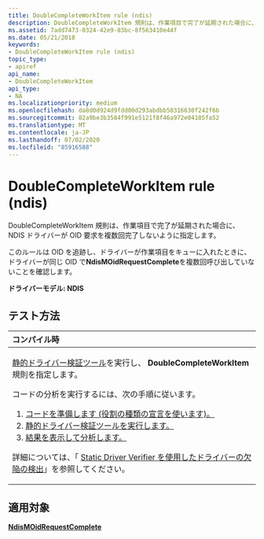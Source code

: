 ```yaml
---
title: DoubleCompleteWorkItem rule (ndis)
description: DoubleCompleteWorkItem 規則は、作業項目で完了が延期された場合に、NDIS ドライバーが OID 要求を複数回完了しないように指定します。
ms.assetid: 7add7473-0324-42e9-83bc-8f563410e44f
ms.date: 05/21/2018
keywords:
- DoubleCompleteWorkItem rule (ndis)
topic_type:
- apiref
api_name:
- DoubleCompleteWorkItem
api_type:
- NA
ms.localizationpriority: medium
ms.openlocfilehash: da8d0d924d9fdd00d293abdbb50316630f242f6b
ms.sourcegitcommit: 82a9be3b3584f991e5121f8f46a972e04185fa52
ms.translationtype: MT
ms.contentlocale: ja-JP
ms.lasthandoff: 07/02/2020
ms.locfileid: "85916588"
---
```

# <a name="doublecompleteworkitem-rule-ndis"></a>DoubleCompleteWorkItem rule (ndis)


DoubleCompleteWorkItem 規則は、作業項目で完了が延期された場合に、NDIS ドライバーが OID 要求を複数回完了しないように指定します。

このルールは OID を追跡し、ドライバーが作業項目をキューに入れたときに、ドライバーが同じ OID で**NdisMOidRequestComplete**を複数回呼び出していないことを確認します。

**ドライバーモデル: NDIS**

<a name="how-to-test"></a>テスト方法
-----------

<table>
<colgroup>
<col width="100%" />
</colgroup>
<thead>
<tr class="header">
<th align="left">コンパイル時</th>
</tr>
</thead>
<tbody>
<tr class="odd">
<td align="left"><p><a href="https://docs.microsoft.com/windows-hardware/drivers/devtest/static-driver-verifier" data-raw-source="[Static Driver Verifier](https://docs.microsoft.com/windows-hardware/drivers/devtest/static-driver-verifier)">静的ドライバー検証ツール</a>を実行し、 <strong>DoubleCompleteWorkItem</strong>規則を指定します。</p>
コードの分析を実行するには、次の手順に従います。
<ol>
<li><a href="https://docs.microsoft.com/windows-hardware/drivers/devtest/using-static-driver-verifier-to-find-defects-in-drivers#preparing-your-source-code" data-raw-source="[Prepare your code (use role type declarations).](https://docs.microsoft.com/windows-hardware/drivers/devtest/using-static-driver-verifier-to-find-defects-in-drivers#preparing-your-source-code)">コードを準備します (役割の種類の宣言を使います)。</a></li>
<li><a href="https://docs.microsoft.com/windows-hardware/drivers/devtest/using-static-driver-verifier-to-find-defects-in-drivers#running-static-driver-verifier" data-raw-source="[Run Static Driver Verifier.](https://docs.microsoft.com/windows-hardware/drivers/devtest/using-static-driver-verifier-to-find-defects-in-drivers#running-static-driver-verifier)">静的ドライバー検証ツールを実行します。</a></li>
<li><a href="https://docs.microsoft.com/windows-hardware/drivers/devtest/using-static-driver-verifier-to-find-defects-in-drivers#viewing-and-analyzing-the-results" data-raw-source="[View and analyze the results.](https://docs.microsoft.com/windows-hardware/drivers/devtest/using-static-driver-verifier-to-find-defects-in-drivers#viewing-and-analyzing-the-results)">結果を表示して分析します。</a></li>
</ol>
<p>詳細については、「 <a href="https://docs.microsoft.com/windows-hardware/drivers/devtest/using-static-driver-verifier-to-find-defects-in-drivers" data-raw-source="[Using Static Driver Verifier to Find Defects in Drivers](https://docs.microsoft.com/windows-hardware/drivers/devtest/using-static-driver-verifier-to-find-defects-in-drivers)">Static Driver Verifier を使用したドライバーの欠陥の検出</a>」を参照してください。</p></td>
</tr>
</tbody>
</table>

<a name="applies-to"></a>適用対象
----------

[**NdisMOidRequestComplete**](https://docs.microsoft.com/windows-hardware/drivers/ddi/ndis/nf-ndis-ndismoidrequestcomplete)
 

 





